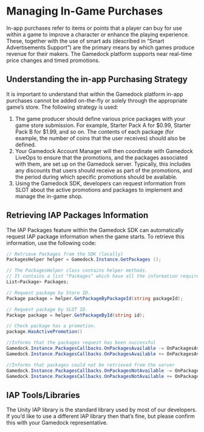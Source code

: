 # Managing In-Game Purchases

In-app purchases refer to items or points that a player can buy for use within a game to improve a character or enhance the playing experience. These, together with the use of smart ads (described in “Smart Advertisements Support”) are the primary means by which games produce revenue for their makers. The Gamedock platform supports near real-time price changes and timed promotions.

## Understanding the in-app Purchasing Strategy

It is important to understand that within the Gamedock platform in-app purchases cannot be added on-the-fly or solely through the appropriate game’s store. The following strategy is used:

1. The game producer should define various price packages with your game store submission. For example, Starter Pack A for $0.99, Starter Pack B for $1.99, and so on. The contents of each package (for example, the number of coins that the user receives) should also be defined.
1. Your Gamedock Account Manager will then coordinate with Gamedock LiveOps to ensure that the promotions, and the packages associated with them, are set up on the Gamedock server. Typically, this includes any discounts that users should receive as part of the promotions, and the period during which specific promotions should be available.
1. Using the Gamedock SDK, developers can request information from SLOT about the active promotions and packages to implement and manage the in-game shop.

## Retrieving IAP Packages Information

The IAP Packages feature within the Gamedock SDK can automatically request IAP package information when the game starts. To retrieve this information, use the following code:

~~~C#
// Retrieve Packages from the SDK (locally)
PackagesHelper helper = Gamedock.Instance.GetPackages ();

// The PackagesHelper class contains helper methods.
// It contains a list "Packages" which have all the information required.
List<Package> Packages;

// Request package by Store ID.
Package package = helper.GetPackageByPackageId(string packageId);

// Request package by SLOT ID.
Package package = helper.GetPackageById(string id);

// Check package has a promotion.
package.HasActivePromotion()

//Informs that the packages request has been successful
Gamedock.Instance.PackagesCallbacks.OnPackagesAvailable -= OnPackagesAvailable;
Gamedock.Instance.PackagesCallbacks.OnPackagesAvailable += OnPackagesAvailable;

//Informs that packages could not be retrieved from the server
Gamedock.Instance.PackagesCallbacks.OnPackagesNotAvailable -= OnPackagesNotAvailable;
Gamedock.Instance.PackagesCallbacks.OnPackagesNotAvailable += OnPackagesNotAvailable;
~~~

## IAP Tools/Libraries

The Unity IAP library is the standard library used by most of our developers. If you’d like to use a different IAP library then that’s fine, but please confirm this with your Gamedock representative.
